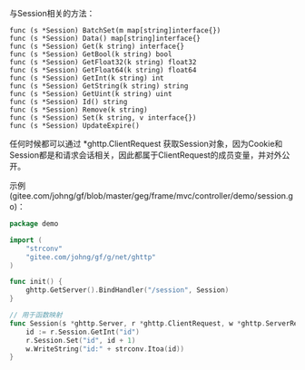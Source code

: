 与Session相关的方法：

    func (s *Session) BatchSet(m map[string]interface{})
    func (s *Session) Data() map[string]interface{}
    func (s *Session) Get(k string) interface{}
    func (s *Session) GetBool(k string) bool
    func (s *Session) GetFloat32(k string) float32
    func (s *Session) GetFloat64(k string) float64
    func (s *Session) GetInt(k string) int
    func (s *Session) GetString(k string) string
    func (s *Session) GetUint(k string) uint
    func (s *Session) Id() string
    func (s *Session) Remove(k string)
    func (s *Session) Set(k string, v interface{})
    func (s *Session) UpdateExpire()

任何时候都可以通过 *ghttp.ClientRequest 获取Session对象，因为Cookie和Session都是和请求会话相关，因此都属于ClientRequest的成员变量，并对外公开。

示例(gitee.com/johng/gf/blob/master/geg/frame/mvc/controller/demo/session.go)：
```go
package demo

import (
    "strconv"
    "gitee.com/johng/gf/g/net/ghttp"
)

func init() {
    ghttp.GetServer().BindHandler("/session", Session)
}

// 用于函数映射
func Session(s *ghttp.Server, r *ghttp.ClientRequest, w *ghttp.ServerResponse) {
    id := r.Session.GetInt("id")
    r.Session.Set("id", id + 1)
    w.WriteString("id:" + strconv.Itoa(id))
}
```